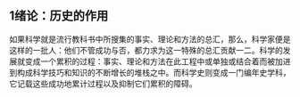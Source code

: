 ## 1绪论：历史的作用

如果科学就是流行教科书中所搜集的事实、理论和方法的总汇，那么，科学家便是这样的一批人：他们不管成功与否，都力求为这一特殊的总汇贡献一二。科学的发展就变成一个累积的过程：事实、理论和方法在此工程中或单独或结合着而被加进到构成科学技巧和知识的不断增长的堆栈之中。而科学史则变成一门编年史学科，它记载这些成功地累计过程以及抑制它们累积的障碍。



